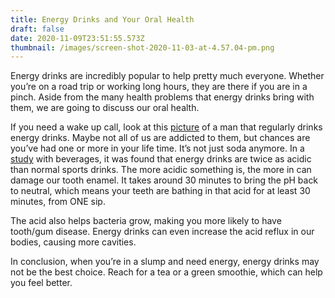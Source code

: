 ```yaml
---
title: Energy Drinks and Your Oral Health
draft: false
date: 2020-11-09T23:51:55.573Z
thumbnail: /images/screen-shot-2020-11-03-at-4.57.04-pm.png
---
```

Energy drinks are incredibly popular to help pretty much everyone. Whether you’re on a road trip or working long hours, they are there if you are in a pinch. Aside from the many health problems that energy drinks bring with them, we are going to discuss our oral health. 

If you need a wake up call, look at this [picture](https://www.foxnews.com/health/mans-claims-energy-drink-addiction-rotted-his-teeth-caused-severe-pain) of a man that regularly drinks energy drinks. Maybe not all of us are addicted to them, but chances are you’ve had one or more in your life time. It’s not just soda anymore.  In a [study](https://pubmed.ncbi.nlm.nih.gov/22623458/) with beverages, it was found that energy drinks are twice as acidic than normal sports drinks.  The more acidic something is, the more in can damage our tooth enamel. It takes around 30 minutes to bring the pH back to neutral, which means your teeth are bathing in that acid for at least 30 minutes, from ONE sip.  

The acid also helps bacteria grow, making you more likely to have tooth/gum disease. Energy drinks can even increase the acid reflux in our bodies, causing more cavities. 

In conclusion, when you’re in a slump and need energy, energy drinks may not be the best choice. Reach for a tea or a green smoothie, which can help you feel better.